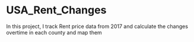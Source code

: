 # USA_Rent_Changes
In this project, I track Rent price data from 2017 and calculate the changes overtime in each county and map them
